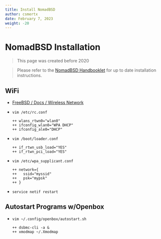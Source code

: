 ```yaml
---
title: Install NomadBSD
author: csmertx
date: February 7, 2023
weight: -20
---
```


# NomadBSD Installation

> This page was created before 2020

> Please refer to the [NomadBSD Handbooklet](https://nomadbsd.org/handbook/handbook.html) for up to date installation instructions.

## WiFi

- [FreeBSD / Docs / Wireless Network](https://www.freebsd.org/doc/en_US.ISO8859-1/books/handbook/network-wireless.html)

- ```vim /etc/rc.conf```

    ```
    ++ wlans_rtwn0="wlan0"  
    ++ ifconfig_wlan0="WPA DHCP"  
    ++ ifconfig_ale0="DHCP"  
    ```

- ```vim /boot/loader.conf```

    ```
    ++ if_rtwn_usb_load="YES"
    ++ if_rtwn_pci_load="YES"
    ```

- ```vim /etc/wpa_supplicant.conf```

    ```
    ++ network={
    ++	 ssid="myssid"
    ++	 psk="mypsk"
    ++ }
    ```

- ```service netif restart```


## Autostart Programs w/Openbox

- ```vim ~/.config/openbox/autostart.sh```

    ```
    ++ dsbmc-cli -a &
    ++ xmodmap ~/.Xmodmap
    ```
